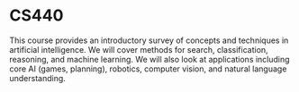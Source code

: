 # CS440

This course provides an introductory survey of concepts and techniques in artificial intelligence. We will cover methods for search, classification, reasoning, and machine learning. We will also look at applications including core AI (games, planning), robotics, computer vision, and natural language understanding.
